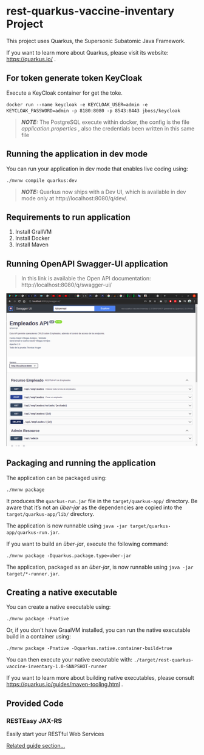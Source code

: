 # rest-quarkus-vaccine-inventary Project

This project uses Quarkus, the Supersonic Subatomic Java Framework.

If you want to learn more about Quarkus, please visit its website: https://quarkus.io/ .

## For token generate token KeyCloak

Execute a KeyCloak container for get the toke.

```shell script
docker run --name keycloak -e KEYCLOAK_USER=admin -e KEYCLOAK_PASSWORD=admin -p 8180:8080 -p 8543:8443 jboss/keycloak
```

> **_NOTE:_** The PostgreSQL execute within docker, the config is the file _application.properties_ , also the credentials been written in this same file

## Running the application in dev mode

You can run your application in dev mode that enables live coding using:

```shell script
./mvnw compile quarkus:dev
```

> **_NOTE:_** Quarkus now ships with a Dev UI, which is available in dev mode only at http://localhost:8080/q/dev/.

## Requirements to run application

1. Install GrallVM
2. Install Docker
3. Install Maven

## Running OpenAPI Swagger-UI application

> In this link is available the Open API documentation: http://localhost:8080/q/swagger-ui/

![captura de open api](https://github.com/cdvillegas1/inventario_vacunas/blob/master/imagenes/swagger-ui.png)

## Packaging and running the application

The application can be packaged using:

```shell script
./mvnw package
```

It produces the `quarkus-run.jar` file in the `target/quarkus-app/` directory. Be aware that it’s not an _über-jar_ as
the dependencies are copied into the `target/quarkus-app/lib/` directory.

The application is now runnable using `java -jar target/quarkus-app/quarkus-run.jar`.

If you want to build an _über-jar_, execute the following command:

```shell script
./mvnw package -Dquarkus.package.type=uber-jar
```

The application, packaged as an _über-jar_, is now runnable using `java -jar target/*-runner.jar`.

## Creating a native executable

You can create a native executable using:

```shell script
./mvnw package -Pnative
```

Or, if you don't have GraalVM installed, you can run the native executable build in a container using:

```shell script
./mvnw package -Pnative -Dquarkus.native.container-build=true
```

You can then execute your native executable with: `./target/rest-quarkus-vaccine-inventary-1.0-SNAPSHOT-runner`

If you want to learn more about building native executables, please consult https://quarkus.io/guides/maven-tooling.html
.

## Provided Code

### RESTEasy JAX-RS

Easily start your RESTful Web Services

[Related guide section...](https://quarkus.io/guides/getting-started#the-jax-rs-resources)
